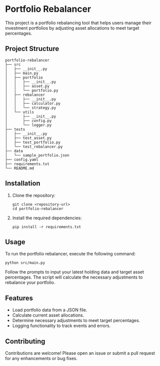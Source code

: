 # Portfolio Rebalancer

This project is a portfolio rebalancing tool that helps users manage their investment portfolios by adjusting asset allocations to meet target percentages.

## Project Structure

```
portfolio-rebalancer
├── src
│   ├── __init__.py
│   ├── main.py
│   ├── portfolio
│   │   ├── __init__.py
│   │   ├── asset.py
│   │   └── portfolio.py
│   ├── rebalancer
│   │   ├── __init__.py
│   │   ├── calculator.py
│   │   └── strategy.py
│   └── utils
│       ├── __init__.py
│       ├── config.py
│       └── logger.py
├── tests
│   ├── __init__.py
│   ├── test_asset.py
│   ├── test_portfolio.py
│   └── test_rebalancer.py
├── data
│   └── sample_portfolio.json
├── config.yaml
├── requirements.txt
└── README.md
```

## Installation

1. Clone the repository:
   ```
   git clone <repository-url>
   cd portfolio-rebalancer
   ```

2. Install the required dependencies:
   ```
   pip install -r requirements.txt
   ```

## Usage

To run the portfolio rebalancer, execute the following command:
```
python src/main.py
```

Follow the prompts to input your latest holding data and target asset percentages. The script will calculate the necessary adjustments to rebalance your portfolio.

## Features

- Load portfolio data from a JSON file.
- Calculate current asset allocations.
- Determine necessary adjustments to meet target percentages.
- Logging functionality to track events and errors.

## Contributing

Contributions are welcome! Please open an issue or submit a pull request for any enhancements or bug fixes.

